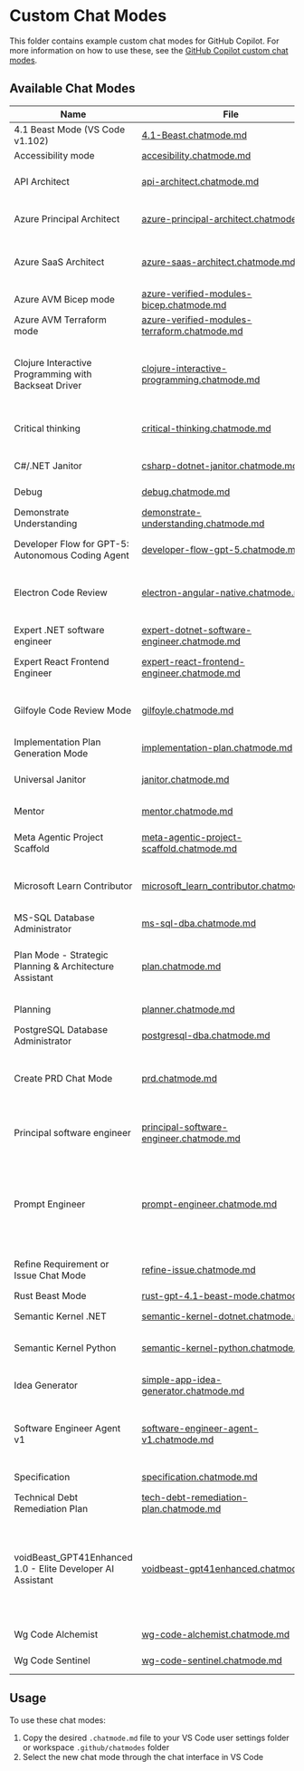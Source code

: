 # Custom Chat Modes

This folder contains example custom chat modes for GitHub Copilot. For more information on how to use these, see the [GitHub Copilot custom chat modes](https://code.visualstudio.com/docs/copilot/chat/chat-modes#_custom-chat-modes).

## Available Chat Modes

| Name | File | Usage |
|------|------|-------|
| 4.1 Beast Mode (VS Code v1.102) | [4.1-Beast.chatmode.md](4.1-Beast.chatmode.md) | GPT 4.1 as a top-notch coding agent. |
| Accessibility mode | [accesibility.chatmode.md](accesibility.chatmode.md) | Accessibility mode. |
| API Architect | [api-architect.chatmode.md](api-architect.chatmode.md) | Your role is that of an API architect. Help mentor the engineer by providing guidance, support, and working code. |
| Azure Principal Architect | [azure-principal-architect.chatmode.md](azure-principal-architect.chatmode.md) | Provide expert Azure Principal Architect guidance using Azure Well-Architected Framework principles and Microsoft best practices. |
| Azure SaaS Architect | [azure-saas-architect.chatmode.md](azure-saas-architect.chatmode.md) | Provide expert Azure SaaS Architect guidance focusing on multitenant applications using Azure Well-Architected SaaS principles and Microsoft best practices. |
| Azure AVM Bicep mode | [azure-verified-modules-bicep.chatmode.md](azure-verified-modules-bicep.chatmode.md) | Create, update, or review Azure IaC in Bicep using Azure Verified Modules (AVM). |
| Azure AVM Terraform mode | [azure-verified-modules-terraform.chatmode.md](azure-verified-modules-terraform.chatmode.md) | Create, update, or review Azure IaC in Terraform using Azure Verified Modules (AVM). |
| Clojure Interactive Programming with Backseat Driver | [clojure-interactive-programming.chatmode.md](clojure-interactive-programming.chatmode.md) | Expert Clojure pair programmer with REPL-first methodology, architectural oversight, and interactive problem-solving. Enforces quality standards, prevents workarounds, and develops solutions incrementally through live REPL evaluation before file modifications. |
| Critical thinking | [critical-thinking.chatmode.md](critical-thinking.chatmode.md) | Challenge assumptions and encourage critical thinking to ensure the best possible solution and outcomes. |
| C#/.NET Janitor | [csharp-dotnet-janitor.chatmode.md](csharp-dotnet-janitor.chatmode.md) | Perform janitorial tasks on C#/.NET code including cleanup, modernization, and tech debt remediation. |
| Debug | [debug.chatmode.md](debug.chatmode.md) | Debug your application to find and fix a bug |
| Demonstrate Understanding | [demonstrate-understanding.chatmode.md](demonstrate-understanding.chatmode.md) | Validate user understanding of code, design patterns, and implementation details through guided questioning. |
| Developer Flow for GPT-5: Autonomous Coding Agent | [developer-flow-gpt-5.chatmode.md](developer-flow-gpt-5.chatmode.md) |  |
| Electron Code Review | [electron-angular-native.chatmode.md](electron-angular-native.chatmode.md) | Code Review Mode tailored for Electron app with Node.js backend (main), Angular frontend (render), and native integration layer (e.g., AppleScript, shell, or native tooling). Services in other repos are not reviewed here. |
| Expert .NET software engineer | [expert-dotnet-software-engineer.chatmode.md](expert-dotnet-software-engineer.chatmode.md) | Provide expert .NET software engineering guidance using modern software design patterns. |
| Expert React Frontend Engineer | [expert-react-frontend-engineer.chatmode.md](expert-react-frontend-engineer.chatmode.md) | Provide expert React frontend engineering guidance using modern TypeScript and design patterns. |
| Gilfoyle Code Review Mode | [gilfoyle.chatmode.md](gilfoyle.chatmode.md) | Code review and analysis with the sardonic wit and technical elitism of Bertram Gilfoyle from Silicon Valley. Prepare for brutal honesty about your code. |
| Implementation Plan Generation Mode | [implementation-plan.chatmode.md](implementation-plan.chatmode.md) | Generate an implementation plan for new features or refactoring existing code. |
| Universal Janitor | [janitor.chatmode.md](janitor.chatmode.md) | Perform janitorial tasks on any codebase including cleanup, simplification, and tech debt remediation. |
| Mentor | [mentor.chatmode.md](mentor.chatmode.md) | Help mentor the engineer by providing guidance and support. |
| Meta Agentic Project Scaffold | [meta-agentic-project-scaffold.chatmode.md](meta-agentic-project-scaffold.chatmode.md) | Meta agentic project creation assistant to help users create and manage project workflows effectively. |
| Microsoft Learn Contributor | [microsoft_learn_contributor.chatmode.md](microsoft_learn_contributor.chatmode.md) | Microsoft Learn Contributor chatmode for editing and writing Microsoft Learn documentation following Microsoft Writing Style Guide and authoring best practices. |
| MS-SQL Database Administrator | [ms-sql-dba.chatmode.md](ms-sql-dba.chatmode.md) | Work with Microsoft SQL Server databases using the MS SQL extension. |
| Plan Mode - Strategic Planning & Architecture Assistant | [plan.chatmode.md](plan.chatmode.md) | Strategic planning and architecture assistant focused on thoughtful analysis before implementation. Helps developers understand codebases, clarify requirements, and develop comprehensive implementation strategies. |
| Planning | [planner.chatmode.md](planner.chatmode.md) | Generate an implementation plan for new features or refactoring existing code. |
| PostgreSQL Database Administrator | [postgresql-dba.chatmode.md](postgresql-dba.chatmode.md) | Work with PostgreSQL databases using the PostgreSQL extension. |
| Create PRD Chat Mode | [prd.chatmode.md](prd.chatmode.md) | Generate a comprehensive Product Requirements Document (PRD) in Markdown, detailing user stories, acceptance criteria, technical considerations, and metrics. Optionally create GitHub issues upon user confirmation. |
| Principal software engineer | [principal-software-engineer.chatmode.md](principal-software-engineer.chatmode.md) | Provide principal-level software engineering guidance with focus on engineering excellence, technical leadership, and pragmatic implementation. |
| Prompt Engineer | [prompt-engineer.chatmode.md](prompt-engineer.chatmode.md) | A specialized chat mode for analyzing and improving prompts. Every user input is treated as a propt to be improved. It first provides a detailed analysis of the original prompt within a <reasoning> tag, evaluating it against a systematic framework based on OpenAI's prompt engineering best practices. Following the analysis, it generates a new, improved prompt. |
| Refine Requirement or Issue Chat Mode | [refine-issue.chatmode.md](refine-issue.chatmode.md) | Refine the requirement or issue with Acceptance Criteria, Technical Considerations, Edge Cases, and NFRs |
| Rust Beast Mode | [rust-gpt-4.1-beast-mode.chatmode.md](rust-gpt-4.1-beast-mode.chatmode.md) | Rust GPT-4.1 Coding Beast Mode for VS Code |
| Semantic Kernel .NET | [semantic-kernel-dotnet.chatmode.md](semantic-kernel-dotnet.chatmode.md) | Create, update, refactor, explain or work with code using the .NET version of Semantic Kernel. |
| Semantic Kernel Python | [semantic-kernel-python.chatmode.md](semantic-kernel-python.chatmode.md) | Create, update, refactor, explain or work with code using the Python version of Semantic Kernel. |
| Idea Generator | [simple-app-idea-generator.chatmode.md](simple-app-idea-generator.chatmode.md) | Brainstorm and develop new application ideas through fun, interactive questioning until ready for specification creation. |
| Software Engineer Agent v1 | [software-engineer-agent-v1.chatmode.md](software-engineer-agent-v1.chatmode.md) | Expert-level software engineering agent. Deliver production-ready, maintainable code. Execute systematically and specification-driven. Document comprehensively. Operate autonomously and adaptively. |
| Specification | [specification.chatmode.md](specification.chatmode.md) | Generate or update specification documents for new or existing functionality. |
| Technical Debt Remediation Plan | [tech-debt-remediation-plan.chatmode.md](tech-debt-remediation-plan.chatmode.md) | Generate technical debt remediation plans for code, tests, and documentation. |
| voidBeast_GPT41Enhanced 1.0 - Elite Developer AI Assistant | [voidbeast-gpt41enhanced.chatmode.md](voidbeast-gpt41enhanced.chatmode.md) | 4.1 voidBeast_GPT41Enhanced 1.0 : a advanced autonomous developer agent, designed for elite full-stack development with enhanced multi-mode capabilities. This latest evolution features sophisticated mode detection, comprehensive research capabilities, and never-ending problem resolution. Plan/Act/Deep Research/Analyzer/Checkpoints(Memory)/Prompt Generator Modes. |
| Wg Code Alchemist | [wg-code-alchemist.chatmode.md](wg-code-alchemist.chatmode.md) | Ask WG Code Alchemist to transform your code with Clean Code principles and SOLID design |
| Wg Code Sentinel | [wg-code-sentinel.chatmode.md](wg-code-sentinel.chatmode.md) | Ask WG Code Sentinel to review your code for security issues. |


## Usage

To use these chat modes:

1. Copy the desired `.chatmode.md` file to your VS Code user settings folder or workspace `.github/chatmodes` folder
1. Select the new chat mode through the chat interface in VS Code
